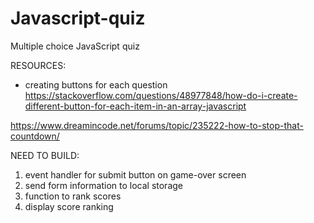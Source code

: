# Javascript-quiz
Multiple choice  JavaScript quiz

RESOURCES:
* creating buttons for each question https://stackoverflow.com/questions/48977848/how-do-i-create-different-button-for-each-item-in-an-array-javascript

https://www.dreamincode.net/forums/topic/235222-how-to-stop-that-countdown/


NEED TO BUILD:

1. event handler for submit button on game-over screen
2. send form information to local storage
3. function to rank scores
4. display score ranking
    